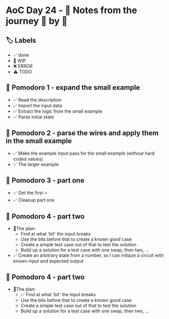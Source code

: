# AoC Day 24 - 📝 Notes from the journey 🍅 by 🍅

## 🏷️ Labels

- ✅ done
- 🚧 WIP
- ❌ ERROR
- ⚠️ TODO

## 🍅 Pomodoro 1 - expand the small example
- ✅ Read the description
- ✅ Import the input data
- ✅ Extract the logic from the small example
- ✅ Parse initial state

## 🍅 Pomodoro 2 - parse the wires and apply them in the small example
- ✅ Make the example input pass for the small example (without hard coded values)
- ✅ The larger example

## 🍅 Pomodoro 3 - part one
- ✅ Get the first ⭐️
- ✅ Cleanup part one

## 🍅 Pomodoro 4 - part two
- 📄The plan:
    - Find at what 'bit' the input breaks
    - Use the bits before that to create a known good case
    - Create a simple test case out of that to test the solution
    - Build up a solution for a test case with one swap, then two, ...
- ✅ Create an arbitrary state from a number, so I can initiaze a circuit with known input and expected output


## 🍅 Pomodoro 4 - part two
- 🚧The plan:
    - ✅ Find at what 'bit' the input breaks
    - Use the bits before that to create a known good case
    - Create a simple test case out of that to test the solution
    - Build up a solution for a test case with one swap, then two, ...